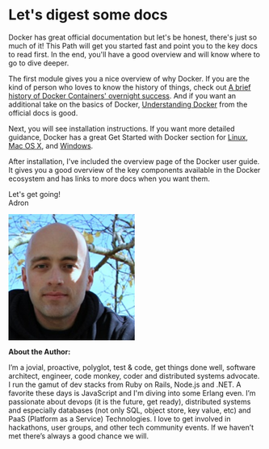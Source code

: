 # Let's digest some docs

Docker has great official documentation but let's be honest, there's just so much of it! This Path will get you started fast and point you to the key docs to read first. In the end, you'll have a good overview and will know where to go to dive deeper.

The first module gives you a nice overview of why Docker. If you are the kind of person who loves to know the history of things, check out [A brief history of Docker Containers' overnight success](http://searchservervirtualization.techtarget.com/feature/A-brief-history-of-Docker-Containers-overnight-success). And if you want an additional take on the basics of Docker, [Understanding Docker](https://docs.docker.com/introduction/understanding-docker/) from the official docs is good.

Next, you will see installation instructions. If you want more detailed guidance, Docker has a great Get Started with Docker section for [Linux](https://docs.docker.com/linux/started/), [Mac OS X](https://docs.docker.com/mac/started/), and [Windows](https://docs.docker.com/windows/started/).

After installation, I've included the overview page of the Docker user guide. It gives you a good overview of the key components available in the Docker ecosystem and has links to more docs when you want them. 

Let's get going!  
Adron

<img src="https://raw.githubusercontent.com/outlearn-content/docker-docs-digested/master/assets/adron-hall.jpg" alt="Adron Hall" style="width:250px;height:250px" align="left">

<br clear="all">

**About the Author:**

I’m a jovial, proactive, polyglot, test & code, get things done well, software architect, engineer, code monkey, coder and distributed systems advocate. I run the gamut of dev stacks from Ruby on Rails, Node.js and .NET. A favorite these days is JavaScript and I'm diving into some Erlang even. I’m passionate about devops (it is the future, get ready), distributed systems and especially databases (not only SQL, object store, key value, etc) and PaaS (Platform as a Service) Technologies. I love to get involved in hackathons, user groups, and other tech community events. If we haven’t met there’s always a good chance we will.
